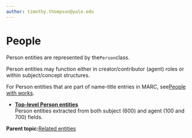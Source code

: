 ```yaml
---
author: timothy.thompson@yale.edu
---
```


# People

Person entities are represented by the`Person`class.

Person entities may function either in creator/contributor \(agent\) roles or within subject/concept structures.

For Person entities that are part of name-title entries in MARC, see[People with works](../tasks/name-title/people_with_works.md).

-   **[Top-level Person entities](../concepts/top_level_person_entities.md)**  
Person entities extracted from both subject \(600\) and agent \(100 and 700\) fields.

**Parent topic:**[Related entities](../tasks/related_entities.md)

